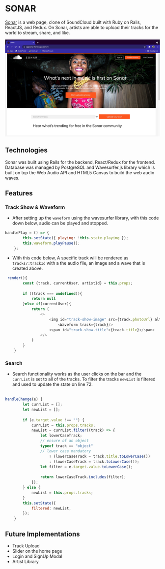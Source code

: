 SONAR
=====
[Sonar](https://appsonar.herokuapp.com/#/) is a web page, clone of SoundCloud built with Ruby on Rails, ReactJS, and Redux. On Sonar, artists are able to upload their tracks for the world to stream, share, and like. 

![Sonar Home Page](app/assets/images/sonar_home_page.png "Sonar Home")


## Technologies

Sonar was built using Rails for the backend, React/Redux for the frontend. Database was managed by PostgreSQL and Wavesurfer.js library which is built on top the Web Audio API and HTML5 Canvas to build the web audio waves.

## Features

### Track Show & Waveform
<!-- waveform.jsx -->

* After setting up the `waveform` using the wavesurfer library, with this code down below, audio can be played and stopped.

```javascript
handlePlay = () => {
        this.setState({ playing: !this.state.playing });
        this.waveform.playPause();
    };
```
* With this code below, A specific track will be rendered as `tracks/:trackId` with a the audio file, an image and a wave that is created above.
<!-- track_show.jsx  -->

```javascript
 render(){
        const {track, currentUser, artistId} = this.props;
        
        if ((track === undefined)){
            return null
        }else if(currentUser){
            return (
                <> 
                    <img id="track-show-image" src={track.photoUrl} alt={track.title} />
                        <Waveform track={track}/>
                    <span id="track-show-title">{track.title}</span>
                </>
            )
        }
    }
```
### Search
<!-- search.jsx -->

* Search functionality works as the user clicks on the bar and the `currList` is set to all of the tracks. To filter the tracks `newList` is filtered and used to update the state on line 72.

```javascript

handleChange(e) {
        let currList = [];
        let newList = [];

        if (e.target.value !== "") {
            currList = this.props.tracks;
            newList = currList.filter((track) => {
                let lowerCaseTrack;
                // ensure of an object
                typeof track == "object"
                // lower case mandatory
                    ? (lowerCaseTrack = track.title.toLowerCase())
                    : (lowerCaseTrack = track.toLowerCase());
                let filter = e.target.value.toLowerCase();

                return lowerCaseTrack.includes(filter);
            });
        } else {
            newList = this.props.tracks;
        }
        this.setState({
            filtered: newList,
        });
    }
```
## Future Implementations

* Track Upload
* Slider on the home page
* Login and SignUp Modal
* Artist Library
